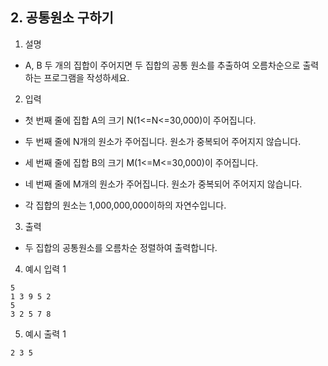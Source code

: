 ## 2. 공통원소 구하기
1. 설명

- A, B 두 개의 집합이 주어지면 두 집합의 공통 원소를 추출하여 오름차순으로 출력하는 프로그램을 작성하세요.

2. 입력

- 첫 번째 줄에 집합 A의 크기 N(1<=N<=30,000)이 주어집니다.

- 두 번째 줄에 N개의 원소가 주어집니다. 원소가 중복되어 주어지지 않습니다.

- 세 번째 줄에 집합 B의 크기 M(1<=M<=30,000)이 주어집니다.

- 네 번째 줄에 M개의 원소가 주어집니다. 원소가 중복되어 주어지지 않습니다.

- 각 집합의 원소는 1,000,000,000이하의 자연수입니다.


3. 출력

- 두 집합의 공통원소를 오름차순 정렬하여 출력합니다.

4. 예시 입력 1

```shell
5
1 3 9 5 2
5
3 2 5 7 8
```

5. 예시 출력 1

```shell
2 3 5
```